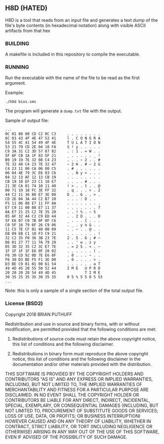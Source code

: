 ## H8D (HATED)

H8D is a tool that reads from an input file and generates a text dump of the file's byte contents (in hexadecimal notation) along with visible ASCII artifacts from that hex

### BUILDING
A makefile is included in this repository to compile the executable.

### RUNNING
Run the executable with the name of the file to be read as the first argument.

Example:

`./h8d bios.sms`

The program will generate a `dump.txt` file with the output.

Sample of output file:

```
...
0C 01 80 00 CD C2 0C C3     . . . . . . . .
6C 03 43 4F 4E 47 52 41     l . C O N G R A
54 55 4C 41 54 49 4F 4E     T U L A T I O N
53 21 79 CD 2E 04 10 FA     S ! y . . . . .
C9 3A 31 C2 3D 57 87 82     . : 1 . = W . .
5F AF CB 1A 1F 83 5F 21     _ . . . . . _ !
B9 19 19 7E 32 08 C4 23     . . . ~ 2 . . #
7E 32 48 C4 23 7E 32 47     ~ 2 H . # ~ 2 G
C4 23 11 00 CA 06 80 C5     . # . . . . . .
06 04 4E 79 3C E6 03 C6     . . N y < . . .
04 12 13 AF 12 13 CB 19     . . . . . . . .
CB 19 10 EF 23 C1 10 E7     . . . . # . . .
21 3E CA 01 74 10 11 40     ! > . . t . . @
00 71 19 10 FC 3E FF 32     . q . . . > . 2
44 C2 11 36 80 E7 3E 08     D . . 6 . . > .
CD 2E 04 3A 44 C2 B7 20     . . . : D . .  
F5 11 06 80 E7 11 FF 8A     . . . . . . . .
E7 C9 11 00 88 E7 11 37     . . . . . . . 7
8A E7 21 25 C2 7E 35 20     . . ! % . ~ 5  
05 AF 32 44 C2 C9 ED 44     . . 2 D . . . D
5F E6 07 C0 7B 0F 0F C6     _ . . . { . . .
C0 5F 16 79 6F 26 C9 06     . _ . y o & . .
11 C5 7E CF 01 40 00 09     . . ~ . . @ . .
EB 09 EB C1 10 F3 C9 21     . . . . . . . !
32 C2 35 F0 36 3B 23 7E     2 . 5 . 6 ; # ~
D6 01 27 77 11 7A 79 20     . . ' w . z y  
05 3D 32 35 C2 3C E7 7E     . = 2 5 . < . ~
1F 1F 1F 1F E6 0F 28 02     . . . . . . ( .
F6 30 CD 92 0D 7E E6 0F     . 0 . . . ~ . .
F6 30 D3 BE F5 F1 3E 08     . 0 . . . . > .
D3 BE C9 01 01 00 61 54     . . . . . . a T
49 4D 45 20 55 50 52 44     I M E   U P R D
20 20 20 20 54 49 4D 45             T I M E
30 35 25 35 35 30 35 35     0 5 % 5 5 0 5 53
...
```

Note: this is only a sample of a single section of the total output file.

### License (BSD2)

Copyright 2018 BRIAN PUTHUFF

Redistribution and use in source and binary forms, with or without modification, are permitted provided that the following conditions are met:

1. Redistributions of source code must retain the above copyright notice, this list of conditions and the following disclaimer.

2. Redistributions in binary form must reproduce the above copyright notice, this list of conditions and the following disclaimer in the documentation and/or other materials provided with the distribution.

THIS SOFTWARE IS PROVIDED BY THE COPYRIGHT HOLDERS AND CONTRIBUTORS "AS IS" AND ANY EXPRESS OR IMPLIED WARRANTIES, INCLUDING, BUT NOT LIMITED TO, THE IMPLIED WARRANTIES OF MERCHANTABILITY AND FITNESS FOR A PARTICULAR PURPOSE ARE DISCLAIMED. IN NO EVENT SHALL THE COPYRIGHT HOLDER OR CONTRIBUTORS BE LIABLE FOR ANY DIRECT, INDIRECT, INCIDENTAL, SPECIAL, EXEMPLARY, OR CONSEQUENTIAL DAMAGES (INCLUDING, BUT NOT LIMITED TO, PROCUREMENT OF SUBSTITUTE GOODS OR SERVICES; LOSS OF USE, DATA, OR PROFITS; OR BUSINESS INTERRUPTION) HOWEVER CAUSED AND ON ANY THEORY OF LIABILITY, WHETHER IN CONTRACT, STRICT LIABILITY, OR TORT (INCLUDING NEGLIGENCE OR OTHERWISE) ARISING IN ANY WAY OUT OF THE USE OF THIS SOFTWARE, EVEN IF ADVISED OF THE POSSIBILITY OF SUCH DAMAGE.

